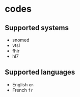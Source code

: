 # codes
## Supported systems
- snomed
- vtsl
- fhir
- hl7

## Supported languages
- English `en`
- French `fr`
